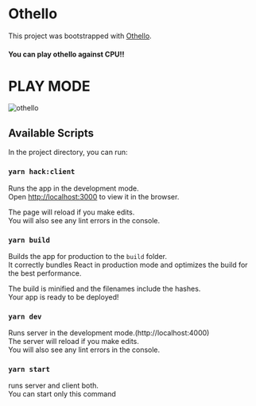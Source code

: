 # Othello

This project was bootstrapped with [Othello](https://othello-staging.herokuapp.com/).<br />


#### You can play othello against CPU!!

# PLAY MODE
![othello](https://user-images.githubusercontent.com/63802620/97960284-837a7b00-1df4-11eb-9022-b079f036493a.gif)

## Available Scripts

In the project directory, you can run:

### `yarn hack:client`

Runs the app in the development mode.<br />
Open [http://localhost:3000](http://localhost:3000) to view it in the browser.

The page will reload if you make edits.<br />
You will also see any lint errors in the console.

### `yarn build`

Builds the app for production to the `build` folder.<br />
It correctly bundles React in production mode and optimizes the build for the best performance.

The build is minified and the filenames include the hashes.<br />
Your app is ready to be deployed!

### `yarn dev`

Runs server in the development mode.(http://localhost:4000)<br />
The server will reload if you make edits.<br />
You will also see any lint errors in the console.

### `yarn start`

runs server and client both.<br />
You can start only this command


